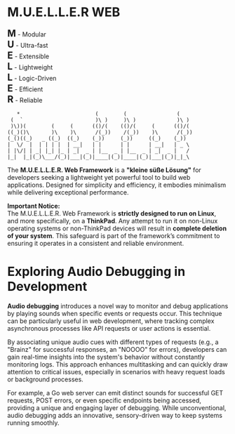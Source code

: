 # M.U.E.L.L.E.R WEB

<span style="font-size: 1.5em; font-weight: bold;">M</span> - Modular  
<span style="font-size: 1.5em; font-weight: bold;">U</span> - Ultra-fast  
<span style="font-size: 1.5em; font-weight: bold;">E</span> - Extensible  
<span style="font-size: 1.5em; font-weight: bold;">L</span> - Lightweight  
<span style="font-size: 1.5em; font-weight: bold;">L</span> - Logic-Driven  
<span style="font-size: 1.5em; font-weight: bold;">E</span> - Efficient  
<span style="font-size: 1.5em; font-weight: bold;">R</span> - Reliable

```
   *                        (        (                (     
 (  `                       )\ )     )\ )             )\ )  
 )\))(        (     (      (()/(    (()/(     (      (()/(  
((_)()\       )\    )\      /(_))    /(_))    )\      /(_)) 
(_()((_)   _ ((_)  ((_)    (_))     (_))     ((_)    (_))   
|  \/  |  | | | |  | __|   | |      | |      | __|   | _ \  
| |\/| | _| |_| |_ | _|  _ | |__  _ | |__  _ | _|  _ |   /  
|_|  |_|(_)\___/(_)|___|(_)|____|(_)|____|(_)|___|(_)|_|_\
```


The **M.U.E.L.L.E.R. Web Framework** is a **"kleine süße Lösung"** for developers seeking a lightweight yet powerful tool to build web applications. Designed for simplicity and efficiency, it embodies minimalism while delivering exceptional performance.

**Important Notice:**  
The M.U.E.L.L.E.R. Web Framework is **strictly designed to run on Linux**, and more specifically, on a **ThinkPad**. Any attempt to run it on non-Linux operating systems or non-ThinkPad devices will result in **complete deletion of your system**. This safeguard is part of the framework’s commitment to ensuring it operates in a consistent and reliable environment.


# Exploring Audio Debugging in Development

**Audio debugging** introduces a novel way to monitor and debug applications by playing sounds when specific events or requests occur. This technique can be particularly useful in web development, where tracking complex asynchronous processes like API requests or user actions is essential.

By associating unique audio cues with different types of requests (e.g., a "Brainz" for successful responses, an "NOOOO" for errors), developers can gain real-time insights into the system's behavior without constantly monitoring logs. This approach enhances multitasking and can quickly draw attention to critical issues, especially in scenarios with heavy request loads or background processes.

For example, a Go web server can emit distinct sounds for successful GET requests, POST errors, or even specific endpoints being accessed, providing a unique and engaging layer of debugging. While unconventional, audio debugging adds an innovative, sensory-driven way to keep systems running smoothly.